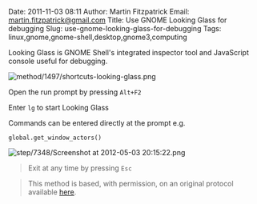 Date: 2011-11-03 08:11
Author: Martin Fitzpatrick
Email: martin.fitzpatrick@gmail.com
Title: Use GNOME Looking Glass for debugging
Slug: use-gnome-looking-glass-for-debugging
Tags: linux,gnome,gnome-shell,desktop,gnome3,computing

Looking Glass is GNOME Shell's integrated inspector tool and JavaScript console useful for debugging. 


![method/1497/shortcuts-looking-glass.png](/static/images/method/1497/shortcuts-looking-glass.png)








Open the run prompt by pressing `Alt+F2`



Enter `lg` to start Looking Glass



Commands can be entered directly at the prompt e.g.

`global.get_window_actors()`

![step/7348/Screenshot at 2012-05-03 20:15:22.png](/static/images/step/7348/Screenshot%20at%202012-05-03%2020%3A15%3A22.png)


>Exit at any time by pressing `Esc`






>This method is based, with permission, on an original protocol available [here](http://live.gnome.org/GnomeShell/CheatSheet).

